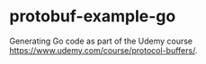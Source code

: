 # protobuf-example-go

Generating Go code as part of the Udemy course https://www.udemy.com/course/protocol-buffers/.
